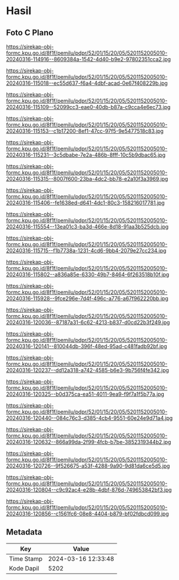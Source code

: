 # Hasil

## Foto C Plano

https://sirekap-obj-formc.kpu.go.id/8f1f/pemilu/pdpr/52/01/15/20/05/5201152005010-20240316-114916--8609384a-1542-4d40-b9e2-97802351cca2.jpg

https://sirekap-obj-formc.kpu.go.id/8f1f/pemilu/pdpr/52/01/15/20/05/5201152005010-20240316-115018--ec55d637-f6a4-4dbf-acad-0e67f408229b.jpg

https://sirekap-obj-formc.kpu.go.id/8f1f/pemilu/pdpr/52/01/15/20/05/5201152005010-20240316-115109--52099cc3-eae0-40db-b87a-c9cca4e6ec73.jpg

https://sirekap-obj-formc.kpu.go.id/8f1f/pemilu/pdpr/52/01/15/20/05/5201152005010-20240316-115153--c1b17200-8ef1-47cc-97f5-9e5477518c83.jpg

https://sirekap-obj-formc.kpu.go.id/8f1f/pemilu/pdpr/52/01/15/20/05/5201152005010-20240316-115231--3c5dbabe-7e2a-486b-8fff-10c5b9dbac65.jpg

https://sirekap-obj-formc.kpu.go.id/8f1f/pemilu/pdpr/52/01/15/20/05/5201152005010-20240316-115315--8007f600-23ba-4dc2-bb78-e2a10f3a3969.jpg

https://sirekap-obj-formc.kpu.go.id/8f1f/pemilu/pdpr/52/01/15/20/05/5201152005010-20240316-115406--fe1638ed-d641-4dc1-80c3-158216017781.jpg

https://sirekap-obj-formc.kpu.go.id/8f1f/pemilu/pdpr/52/01/15/20/05/5201152005010-20240316-115554--13ea01c3-ba3d-466e-8d18-91aa3b525dcb.jpg

https://sirekap-obj-formc.kpu.go.id/8f1f/pemilu/pdpr/52/01/15/20/05/5201152005010-20240316-115715--f1b7738a-1231-4cd6-9bb4-2079e27cc234.jpg

https://sirekap-obj-formc.kpu.go.id/8f1f/pemilu/pdpr/52/01/15/20/05/5201152005010-20240316-115802--a836a85e-6330-49b7-8464-6f263518b10f.jpg

https://sirekap-obj-formc.kpu.go.id/8f1f/pemilu/pdpr/52/01/15/20/05/5201152005010-20240316-115928--9fce296e-7d4f-496c-a776-a67f962220bb.jpg

https://sirekap-obj-formc.kpu.go.id/8f1f/pemilu/pdpr/52/01/15/20/05/5201152005010-20240316-120036--87187a31-6c62-4213-b837-d0cd22b3f249.jpg

https://sirekap-obj-formc.kpu.go.id/8f1f/pemilu/pdpr/52/01/15/20/05/5201152005010-20240316-120141--810044db-396f-48ed-95ad-c481fadb92bf.jpg

https://sirekap-obj-formc.kpu.go.id/8f1f/pemilu/pdpr/52/01/15/20/05/5201152005010-20240316-120237--dd12a318-a742-4585-b6e3-9b756f4fe342.jpg

https://sirekap-obj-formc.kpu.go.id/8f1f/pemilu/pdpr/52/01/15/20/05/5201152005010-20240316-120325--b0d375ca-ea51-4011-9ea9-f9f7a1f5b77a.jpg

https://sirekap-obj-formc.kpu.go.id/8f1f/pemilu/pdpr/52/01/15/20/05/5201152005010-20240316-120440--084c76c3-d385-4cb4-9551-60e24e9d71a4.jpg

https://sirekap-obj-formc.kpu.go.id/8f1f/pemilu/pdpr/52/01/15/20/05/5201152005010-20240316-120632--866a99da-2f99-4fcb-b7be-3852319344b2.jpg

https://sirekap-obj-formc.kpu.go.id/8f1f/pemilu/pdpr/52/01/15/20/05/5201152005010-20240316-120726--9f526675-a53f-4288-9a90-9d81da6ce5d5.jpg

https://sirekap-obj-formc.kpu.go.id/8f1f/pemilu/pdpr/52/01/15/20/05/5201152005010-20240316-120804--c9c92ac4-e28b-4dbf-876d-749653842bf3.jpg

https://sirekap-obj-formc.kpu.go.id/8f1f/pemilu/pdpr/52/01/15/20/05/5201152005010-20240316-120856--c1561fc6-08e8-4404-b879-bf02fdbcd099.jpg


## Metadata

| Key        | Value               |
| ---------- | ------------------- |
| Time Stamp | 2024-03-16 12:33:48 |
| Kode Dapil | 5202                |



